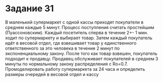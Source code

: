 # Задание 31
В маленький супермаркет с одной кассы приходят покупатели в среднем каждые 5 минут. Процесс поступления считать простейшим (Пуассоновским). Каждый посетитель сперва в течение 2+- 1 мин. ходит по супермаркету и выбирает товар. Затем каждый покупатель идёт в весовой отдел, где взвешивает товар у единственного ответственного за это человека в течение 2 минут по экспоненциальному закону. После того как товар взвешен, покупатель подходит к продавцу. Продавец обслуживает покупателей в среднем 3 минуты по нормальному закону распределения с Ro=0.7. Промоделировать работу супермаркета за 24 часа и определить размеры очередей в весовой отдел и кассу
